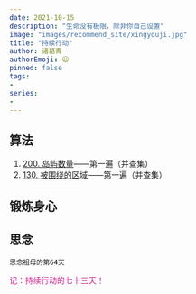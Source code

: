 ```yaml
---
date: 2021-10-15
description: "生命没有极限，除非你自己设置"
image: "images/recommend_site/xingyouji.jpg"
title: "持续行动"
author: 诸葛青
authorEmoji: 😃
pinned: false
tags:
- 
series:
-
---
```



## 算法
1. [200. 岛屿数量](https://leetcode-cn.com/problems/number-of-islands/)——第一遍（并查集）
2. [130. 被围绕的区域](https://leetcode-cn.com/problems/surrounded-regions/)——第一遍（并查集）



## 锻炼身心 

## 思念
``思念祖母的第64天``


<font color=VioletRed>记：持续行动的七十三天！</font>